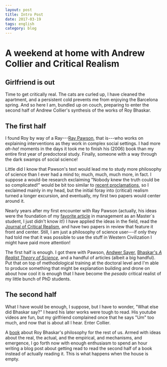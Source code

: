 ```yaml
---
layout: post
title: Intro Post
date: 2017-03-19
tags: english
category: blog
---
```


A weekend at home with Andrew Collier and Critical Realism
==========================

Girlfriend is out
------

Time to get critically real. The cats are curled up, I have cleaned the apartment, and a persistent cold prevents me from enjoying the Barcelona spring. And so here I am, bundled up on couch, preparing to enter the second half of Andrew Collier's synthesis of the works of Roy Bhaskar. 

The first half
--------------
I found Roy by way of a Ray---[Ray Pawson](https://en.wikipedia.org/wiki/Ray_Pawson), that is---who works on explaining interventions as they work in complex social settings. I had more *ah-ha!* moments in the days it took me to finish his (2006) book than my entire first year of predoctoral study. Finally, someone with a way through the dark swamps of social science!

Little did I know that Pawson's text would lead me to study more philosophy of science than I ever had a mind to; much, much, much more, in fact. I suppose a would-be research exclaiming "Nobody knew the truth could be so complicated!" would be bit too similar to [recent proclamations](https://www.theguardian.com/us-news/video/2017/feb/27/trump-healthcare-complicated-budget-video), so I exclaimed mainly in my head, but the initial foray into (critical) realism turned a longer excursion, and eventually, my first two papers would center around it.

Nearly years after my first encounter with Ray Pawson (actually, his ideas were the foundation of my [favorite article](http://journals.sagepub.com/doi/abs/10.1177/0170840607088020) in management as an Master´s student, I just didn't know it!) I have applied the ideas in the field, read the [Journal of Critical Realism](http://www.tandfonline.com/loi/yjcr20), and have two papers in review that feature it front and center. Still, I am just a philosophy of science user---if only they had told me that it was possible to use the stuff in Western Civilization I might have paid more attention!

The first half is enough. I got there with Pawson, [Andwer Sayer](https://www.amazon.com/Method-Social-Science-Revised-2nd/dp/0415076072), [Bhaskar's *A Realist Theory of Science*](https://www.amazon.com/Realist-Theory-Science-Radical-Thinkers/dp/1844672042/ref=asap_bc?ie=UTF8), and a handful of articles (albeit a big handful). Put that on top of methodological training at the doctoral level and I'm able to produce something that might be explanation building and drone on about how cool it is enough that I have become the *pesado* critical realist of my little bunch of PhD students.

The second half
---------------
What I have would be enough, I suppose, but I have to wonder, "What else did Bhaskar say?" I heard his later works were tough to read. His youtube videos are fun, but my girlfriend complained once that he says "Um" too much, and now that is about all I hear. Enter Collier.

A [book](https://www.amazon.es/Critical-Realism-Introduction-Bhaskars-Philosophy/dp/0860916022) about Roy Bhaskar's philosophy for the rest of us. Armed with ideas about the real, the actual, and the empirical, and mechanisms, and emergence, I go forth now with enough enthusiasm to spend an hour writing a blog post about getting read to read the second half of a book instead of actually reading it. This is what happens when the house is empty.